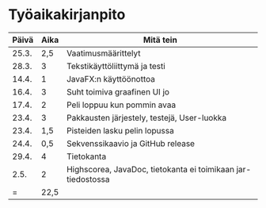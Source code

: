 # Työaikakirjanpito

| Päivä | Aika | Mitä tein |
|-------|------|-----------|
| 25.3. | 2,5  | Vaatimusmäärittelyt |
| 28.3. | 3    | Tekstikäyttöliittymä ja testi |
| 14.4. | 1	   | JavaFX:n käyttöönottoa |
| 16.4. | 3    | Suht toimiva graafinen UI jo |
| 17.4. | 2    | Peli loppuu kun pommin avaa |
| 23.4. | 3	   | Pakkausten järjestely, testejä, User-luokka |
| 23.4. | 1,5  | Pisteiden lasku pelin lopussa |
| 24.4. | 0,5  | Sekvenssikaavio ja GitHub release |
| 29.4. | 4    | Tietokanta |
| 2.5.	| 2    | Highscorea, JavaDoc, tietokanta ei toimikaan jar-tiedostossa |
|    =	| 22,5 |		   |